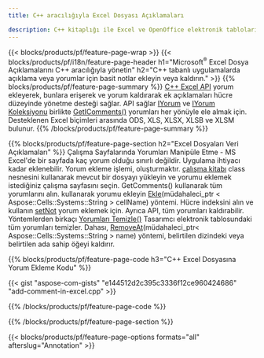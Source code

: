 ```yaml
---
title: C++ aracılığıyla Excel Dosyası Açıklamaları

description: C++ kitaplığı ile Excel ve OpenOffice elektronik tablolarının veri açıklama yorumlarını ekleyin veya kaldırın.
---
```

{{< blocks/products/pf/feature-page-wrap >}}
{{< blocks/products/pf/i18n/feature-page-header h1="Microsoft<sup>&reg;</sup> Excel Dosya Açıklamalarını C++ aracılığıyla yönetin" h2="C++ tabanlı uygulamalarda açıklama veya yorumlar için basit notlar ekleyin veya kaldırın." >}}
{{% blocks/products/pf/feature-page-summary %}}
[C++ Excel API](/cells/cpp/) yorum ekleyerek, bunlara erişerek ve yorum kaldırarak ek açıklamaları hücre düzeyinde yönetme desteği sağlar. API sağlar [IYorum](https://reference.aspose.com/cells/cpp/class/aspose.cells.i_comment) ve [IYorum Koleksiyonu](https://reference.aspose.com/cells/cpp/class/aspose.cells.i_comment_collection) birlikte [GetIComments()](https://reference.aspose.com/cells/cpp/class/aspose.cells.i_worksheet#ae7cce5f85b7b25a1e5c58df1b613ca5a) yorumları her yönüyle ele almak için. Desteklenen Excel biçimleri arasında ODS, XLS, XLSX, XLSB ve XLSM bulunur.
{{% /blocks/products/pf/feature-page-summary %}}

{{% blocks/products/pf/feature-page-section h2="Excel Dosyaları Veri Açıklamaları" %}}
Çalışma Sayfalarında Yorumları Manipüle Etme - MS Excel'de bir sayfada kaç yorum olduğu sınırlı değildir. Uygulama ihtiyacı kadar eklenebilir. Yorum ekleme işlemi, oluşturmaktır. [çalışma kitabı](https://reference.aspose.com/cells/cpp/class/aspose.cells.i_workbook) class nesnesini kullanarak mevcut bir dosyayı yükleyin ve yorumu eklemek istediğiniz çalışma sayfasını seçin. GetComments() kullanarak tüm yorumlarını alın. kullanarak yorumu ekleyin [Ekle](https://reference.aspose.com/cells/cpp/class/aspose.cells.i_comment_collection#a3f014415e292fa15c6220e9727dad384)(müdahaleci_ptr < Aspose::Cells::Systems::String > cellName) yöntemi. Hücre indeksini alın ve kullanın [setNot](https://reference.aspose.com/cells/cpp/com.aspose.cells/comment#Note) yorum eklemek için. Ayrıca API, tüm yorumları kaldırabilir. Yöntemlerden birkaçı [Yorumları Temizle()](https://reference.aspose.com/cells/cpp/class/aspose.cells.i_worksheet#ad4e0ea291ae60fc1b5d815e520edc6c3) Tasarımcı elektronik tablosundaki tüm yorumları temizler. Dahası, [RemoveAt](https://reference.aspose.com/cells/cpp/class/aspose.cells.i_worksheet_collection#addabcc7d7d76874694018fb3ba37b72c)(müdahaleci_ptr< Aspose::Cells::Systems::String > name) yöntemi, belirtilen dizindeki veya belirtilen ada sahip öğeyi kaldırır.

{{% blocks/products/pf/feature-page-code h3="C++ Excel Dosyasına Yorum Ekleme Kodu" %}}

{{< gist "aspose-com-gists" "e144512d2c395c3336f12ce960424686" "add-comment-in-excel.cpp" >}}

{{% /blocks/products/pf/feature-page-code %}}

{{% /blocks/products/pf/feature-page-section %}}

{{< blocks/products/pf/feature-page-options formats="all" afterslug="Annotation" >}}
